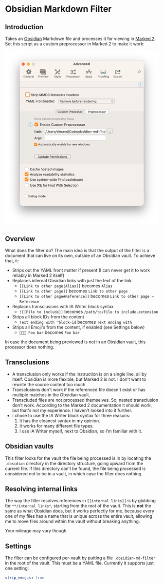 # Obsidian Markdown Filter

## Introduction

Takes an [Obsidian](https://obsidian.md) Markdown file and processes it for viewing in [Marked 2](https://marked2app.com). Set this script as a custom preprocessor in Marked 2 to make it work:

![Marked 2 App Settings](marked2-settings-screenshot.png)

## Overview

What does the filter do? The main idea is that the output of the filter is a document that can live on its own, outside of an Obsidian vault. To achieve that, it: 

- Strips out the YAML front matter if present (I can never get it to work reliably in Marked 2 itself)
- Replaces internal Obsidian links with just the text of the link.
    - `[[Link to other page|Alias]]` becomes `Alias`
    - `[[Link to other page]]` becomes `Link to other page`
    - `[[Link to other page#Reference]]` becomes `Link to other page > Reference`
- Replaces transclusions with IA Writer block syntax
    - `![[File to include]]` becomes `/path/to/File to include.extension`
- Strips all block IDs from the content
    - `Text ending with ^block-id` becomes `Text ending with`
- Strips all Emoji's from the content, if enabled (see Settings below)
    - `👨🏻‍💻 Foo bar` becomes `Foo bar`
    
In case the document being previewed is not in an Obsidian vault, this processor does nothing.

## Transclusions

- A transclusion only works if the instruction is on a single line, all by itself. Obsidian is more flexible, but Marked 2 is not. I don't want to rewrite the source content too much.
- Transclusions don't work if the referenced file doesn't exist or has multiple matches in the Obsidian vault.
- Transcluded files are not processed themselves. So, nested transclusion don't work. According to the Marked 2 documentation it should work, but that's not my experience. I haven't looked into it further.
- I chose to use the IA Writer block syntax for three reasons:
    1. It has the cleanest syntax in my opinion.
    2. It works for many different file types.
    3. I use iA Writer myself, next to Obsidian, so I'm familiar with it.

## Obsidian vaults

This filter looks for the vault the file being processed is in by locating the `.obsidian` directory in the directory structure, going upward from the current file. If this directory can't be found, the file being processed is considered not to be in a vault, in which case the filter does nothing.

## Resolving internal links

The way the filter resolves references in `[[internal links]]` is by globbing for `**/internal links*`, starting from the root of the vault. This is **not** the same as what Obsidian does, but it works perfectly for me, because every one of my files has a name that is unique across the entire vault, allowing me to move files around within the vault without breaking anything.

Your mileage may vary though.

## Settings

The filter can be configured per-vault by putting a file `.obsidian-md-filter` in the root of the vault. This must be a YAML file. Currently it supports just one setting:

```yaml
strip_emojis: true
```
